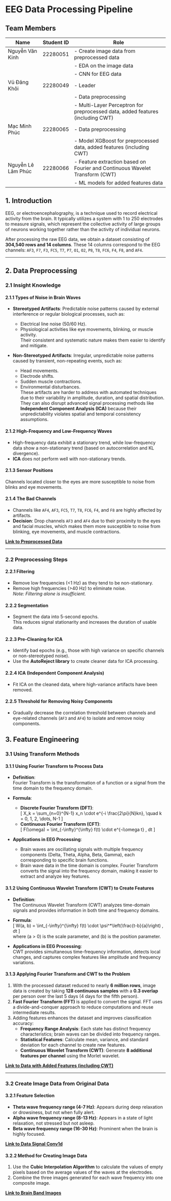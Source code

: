 # EEG Data Processing Pipeline
## Team Members

| Name                | Student ID  | Role                                                                                     |
|---------------------|-------------|-----------------------------------------------------------------------------------------|
| Nguyễn Văn Kinh     | 22280051    | - Create image data from preprocessed data                                              |
|                     |             | - EDA on the image data                                                                 |
|                     |             | - CNN for EEG data                                                                      |
| Vũ Đăng Khôi        | 22280049    | - Leader                                                                               |
|                     |             | - Data preprocessing                                                                   |
|                     |             | - Multi-Layer Perceptron for preprocessed data, added features (including CWT)          |
| Mạc Minh Phúc        | 22280065    | - Data preprocessing                                                                   |
|                     |             | - Model XGBoost for preprocessed data, added features (including CWT)                  |
| Nguyễn Lê Lâm Phúc  | 22280066    | - Feature extraction based on Fourier and Continuous Wavelet Transform (CWT)           |
|                     |             | - ML models for added features data                                                    |


## 1. Introduction
EEG, or electroencephalography, is a technique used to record electrical activity from the brain. It typically utilizes a system with 1 to 250 electrodes to measure signals, which represent the collective activity of large groups of neurons working together rather than the activity of individual neurons.

After processing the raw EEG data, we obtain a dataset consisting of **304,540 rows and 14 columns**. These 14 columns correspond to the EEG channels: `AF3`, `F7`, `F3`, `FC5`, `T7`, `P7`, `O1`, `O2`, `P8`, `T8`, `FC6`, `F4`, `F8`, and `AF4`.

---

## 2. Data Preprocessing

### 2.1 Insight Knowledge

#### 2.1.1 Types of Noise in Brain Waves
- **Stereotyped Artifacts**: Predictable noise patterns caused by external interference or regular biological processes, such as:
  - Electrical line noise (50/60 Hz).
  - Physiological activities like eye movements, blinking, or muscle activity.  
  Their consistent and systematic nature makes them easier to identify and mitigate.

- **Non-Stereotyped Artifacts**: Irregular, unpredictable noise patterns caused by transient, non-repeating events, such as:
  - Head movements.
  - Electrode shifts.
  - Sudden muscle contractions.
  - Environmental disturbances.  
  These artifacts are harder to address with automated techniques due to their variability in amplitude, duration, and spatial distribution. They can also disrupt advanced signal processing methods like **Independent Component Analysis (ICA)** because their unpredictability violates spatial and temporal consistency assumptions.

#### 2.1.2 High-Frequency and Low-Frequency Waves
- High-frequency data exhibit a stationary trend, while low-frequency data show a non-stationary trend (based on autocorrelation and KL divergence).  
- **ICA** does not perform well with non-stationary trends.

#### 2.1.3 Sensor Positions
Channels located closer to the eyes are more susceptible to noise from blinks and eye movements.

#### 2.1.4 The Bad Channels
- Channels like `AF4`, `AF3`, `FC5`, `T7`, `T8`, `FC6`, `F4`, and `F8` are highly affected by artifacts.  
- **Decision**: Drop channels `AF3` and `AF4` due to their proximity to the eyes and facial muscles, which makes them more susceptible to noise from blinking, eye movements, and muscle contractions.

**[Link to Preprocessed Data](#)**

---

### 2.2 Preprocessing Steps

#### 2.2.1 Filtering
- Remove low frequencies (<1 Hz) as they tend to be non-stationary.
- Remove high frequencies (>40 Hz) to eliminate noise.  
  *Note: Filtering alone is insufficient.*

#### 2.2.2 Segmentation
- Segment the data into 5-second epochs.  
  This reduces signal stationarity and increases the duration of usable data.

#### 2.2.3 Pre-Cleaning for ICA
- Identify bad epochs (e.g., those with high variance on specific channels or non-stereotyped noise).
- Use the **AutoReject library** to create cleaner data for ICA processing.

#### 2.2.4 ICA (Independent Component Analysis)
- Fit ICA on the cleaned data, where high-variance artifacts have been removed.

#### 2.2.5 Threshold for Removing Noisy Components
- Gradually decrease the correlation threshold between channels and eye-related channels (`AF3` and `AF4`) to isolate and remove noisy components.

## 3. Feature Engineering

### 3.1 Using Transform Methods

#### 3.1.1 Using Fourier Transform to Process Data
- **Definition**:  
  Fourier Transform is the transformation of a function or a signal from the time domain to the frequency domain.

- **Formula**:  
  - **Discrete Fourier Transform (DFT)**:  
    \[
    X_k = \sum_{n=0}^{N-1} x_n \cdot e^{-i \frac{2\pi}{N}kn}, \quad k = 0, 1, 2, \dots, N-1
    \]
  - **Continuous Fourier Transform (CFT)**:  
    \[
    F(\omega) = \int_{-\infty}^{\infty} f(t) \cdot e^{-i\omega t} \, dt
    \]

- **Applications in EEG Processing**:  
  - Brain waves are oscillating signals with multiple frequency components (Delta, Theta, Alpha, Beta, Gamma), each corresponding to specific brain functions.
  - Brain wave data in the time domain is complex. Fourier Transform converts the signal into the frequency domain, making it easier to extract and analyze key features.

#### 3.1.2 Using Continuous Wavelet Transform (CWT) to Create Features
- **Definition**:  
  The Continuous Wavelet Transform (CWT) analyzes time-domain signals and provides information in both time and frequency domains.

- **Formula**:  
  \[
  W(a, b) = \int_{-\infty}^{\infty} f(t) \cdot \psi^*\left(\frac{t-b}{a}\right) \, dt
  \]  
  where \(a > 0\) is the scale parameter, and \(b\) is the position parameter.

- **Applications in EEG Processing**:  
  CWT provides simultaneous time-frequency information, detects local changes, and captures complex features like amplitude and frequency variations.

#### 3.1.3 Applying Fourier Transform and CWT to the Problem
1. With the processed dataset reduced to nearly **6 million rows**, image data is created by taking **128 continuous samples** with a **0.3 overlap** per person over the last 5 days (4 days for the fifth person).
2. **Fast Fourier Transform (FFT)** is applied to convert the signal. FFT uses a divide-and-conquer approach to reduce computations and reuse intermediate results.
3. Adding features enhances the dataset and improves classification accuracy:
   - **Frequency Range Analysis**: Each state has distinct frequency characteristics; brain waves can be divided into frequency ranges.
   - **Statistical Features**: Calculate mean, variance, and standard deviation for each channel to create new features.
   - **Continuous Wavelet Transform (CWT)**: Generate **8 additional features per channel** using the Morlet wavelet.

**[Link to Data with Added Features (including CWT)](#)**

---

### 3.2 Create Image Data from Original Data

#### 3.2.1 Feature Selection
- **Theta wave frequency range (4-7 Hz)**: Appears during deep relaxation or drowsiness, but not when fully alert.
- **Alpha wave frequency range (8-13 Hz)**: Appears in a state of light relaxation, not stressed but not asleep.
- **Beta wave frequency range (16-30 Hz)**: Prominent when the brain is highly focused.  

**[Link to Data Signal Conv1d](#)**

#### 3.2.2 Method for Creating Image Data
1. Use the **Cubic Interpolation Algorithm** to calculate the values of empty pixels based on the average values of the waves at the electrodes.
2. Combine the three images generated for each wave frequency into one composite image.

**[Link to Brain Band Images](#)** 
